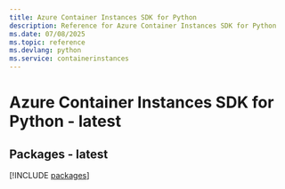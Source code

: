 ```yaml
---
title: Azure Container Instances SDK for Python
description: Reference for Azure Container Instances SDK for Python
ms.date: 07/08/2025
ms.topic: reference
ms.devlang: python
ms.service: containerinstances
---
```

# Azure Container Instances SDK for Python - latest
## Packages - latest
[!INCLUDE [packages](container-instances-index.md)]
